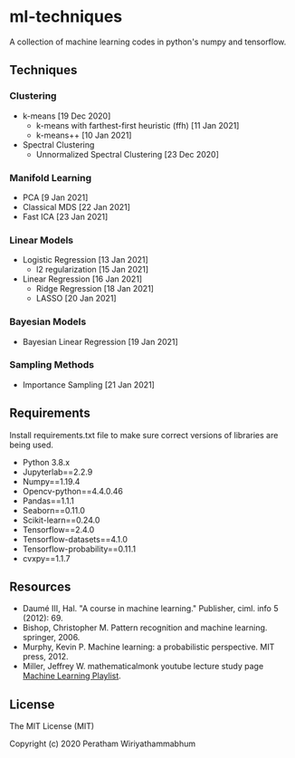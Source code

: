 # ml-techniques
A collection of machine learning codes in python's numpy and tensorflow.

## Techniques
### Clustering
* k-means [19 Dec 2020]
	* k-means with farthest-first heuristic (ffh) [11 Jan 2021]
	* k-means++ [10 Jan 2021]
* Spectral Clustering
	* Unnormalized Spectral Clustering [23 Dec 2020]
### Manifold Learning
* PCA [9 Jan 2021]
* Classical MDS [22 Jan 2021]
* Fast ICA [23 Jan 2021]
### Linear Models
* Logistic Regression [13 Jan 2021]
	* l2 regularization [15 Jan 2021]
* Linear Regression [16 Jan 2021]
	* Ridge Regression [18 Jan 2021]
	* LASSO [20 Jan 2021]
### Bayesian Models
* Bayesian Linear Regression [19 Jan 2021]
### Sampling Methods
* Importance Sampling [21 Jan 2021]

## Requirements
Install requirements.txt file to make sure correct versions of libraries are being used.

* Python 3.8.x
* Jupyterlab==2.2.9
* Numpy==1.19.4
* Opencv-python==4.4.0.46
* Pandas==1.1.1
* Seaborn==0.11.0
* Scikit-learn==0.24.0
* Tensorflow==2.4.0
* Tensorflow-datasets==4.1.0
* Tensorflow-probability==0.11.1
* cvxpy==1.1.7

## Resources
* Daumé III, Hal. "A course in machine learning." Publisher, ciml. info 5 (2012): 69.
* Bishop, Christopher M. Pattern recognition and machine learning. springer, 2006.
* Murphy, Kevin P. Machine learning: a probabilistic perspective. MIT press, 2012.
* Miller, Jeffrey W. mathematicalmonk youtube lecture study page [Machine Learning Playlist](https://www.youtube.com/playlist?list=PLD0F06AA0D2E8FFBA).

## License

The MIT License (MIT)

Copyright (c) 2020 Peratham Wiriyathammabhum